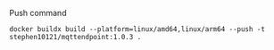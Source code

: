 Push command
```
docker buildx build --platform=linux/amd64,linux/arm64 --push -t stephen10121/mqttendpoint:1.0.3 .
```